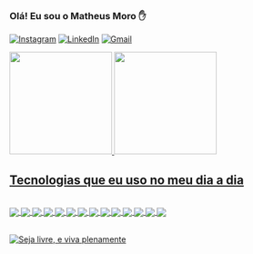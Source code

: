 ### Olá! Eu sou o Matheus Moro ✋

[![Instagram](https://img.shields.io/badge/Instagram-E4405F?style=for-the-badge&logo=instagram&logoColor=white)](https://www.instagram.com/matheus_moro03/)
[![LinkedIn](https://img.shields.io/badge/LinkedIn-0077B5?style=for-the-badge&logo=linkedin&logoColor=white)](https://www.linkedin.com/in/matheus-moro-a3a571203/)
[![Gmail](https://img.shields.io/badge/Gmail-D14836?style=for-the-badge&logo=gmail&logoColor=white)](matheusfigter@gmail.com)

<link rel="stylesheet" href="https://cdn.jsdelivr.net/gh/devicons/devicon@v2.15.1/devicon.min.css">
<div>
  <a href="https://github.com/MatheusMoroRuiz">
  <img height="180em" src="https://github-readme-stats.vercel.app/api?username=MatheusMoroRuiz&show_icons=true&theme=radical">
  <img height="180em" src="https://github-readme-stats.vercel.app/api/top-langs/?username=MatheusMoroRuiz&layout=compact&theme=radical">
</div>
  
## Tecnologias que eu uso no meu dia a dia
  
<div style="display: inline_block"><br> 
   <img align="center" alt"html5" src="https://img.shields.io/badge/HTML5-E34F26?style=for-the-badge&logo=html5&logoColor=white" />
  <img align="center" alt"html5" src="https://img.shields.io/badge/CSS3-1572B6?style=for-the-badge&logo=css3&logoColor=white" />
  <img align="center" alt"html5" src="https://img.shields.io/badge/JavaScript-F7DF1E?style=for-the-badge&logo=javascript&logoColor=black" />
  <img align="center" alt"html5" src="https://img.shields.io/badge/C%23-239120?style=for-the-badge&logo=c-sharp&logoColor=white" />
  <img align="center" alt"html5" src="https://img.shields.io/badge/Node.js-43853D?style=for-the-badge&logo=node.js&logoColor=white" />
  <img align="center" alt"html5" src="https://img.shields.io/badge/Vue.js-35495E?style=for-the-badge&logo=vue.js&logoColor=4FC08D" />
  <img align="center" alt"html5" src="https://img.shields.io/badge/Wordpress-21759B?style=for-the-badge&logo=wordpress&logoColor=white" />
  <img align="center" alt"html5" src="https://img.shields.io/badge/MySQL-00000F?style=for-the-badge&logo=mysql&logoColor=white" />
  <img align="center" alt"html5" src="https://img.shields.io/badge/PostgreSQL-316192?style=for-the-badge&logo=postgresql&logoColor=white" />
  <img align="center" alt"html5" src="https://img.shields.io/badge/.NET-5C2D91?style=for-the-badge&logo=.net&logoColor=white" />
  <img align="center" alt"html5" src="https://img.shields.io/badge/json%20web%20tokens-323330?style=for-the-badge&logo=json-web-tokens&logoColor=pink" />
  <img align="center" alt"html5" src="https://img.shields.io/badge/Microsoft_Excel-217346?style=for-the-badge&logo=microsoft-excel&logoColor=white" />
  <img align="center" alt"html5" src="https://img.shields.io/badge/Visual_Studio_Code-0078D4?style=for-the-badge&logo=visual%20studio%20code&logoColor=white" />
  <img align="center" alt"html5" src="https://img.shields.io/badge/Visual_Studio-5C2D91?style=for-the-badge&logo=visual%20studio&logoColor=white" />
</div>
<br/>

![Seja livre, e viva plenamente](https://user-images.githubusercontent.com/80929677/209724492-819e7a41-e25b-472f-9aa8-06e96879d915.gif)
